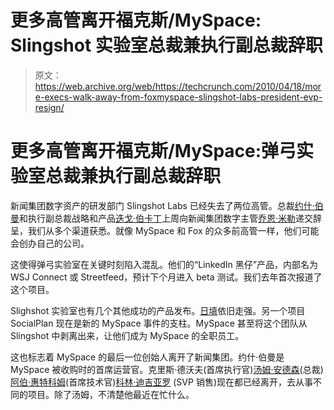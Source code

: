# 更多高管离开福克斯/MySpace: Slingshot 实验室总裁兼执行副总裁辞职

> 原文：<https://web.archive.org/web/https://techcrunch.com/2010/04/18/more-execs-walk-away-from-foxmyspace-slingshot-labs-president-evp-resign/>

# 更多高管离开福克斯/MySpace:弹弓实验室总裁兼执行副总裁辞职

新闻集团数字资产的研发部门 Slingshot Labs 已经失去了两位高管。总裁[约什·伯曼](https://web.archive.org/web/20230404000142/http://www.crunchbase.com/person/josh-berman)和执行副总裁战略和产品[迭戈·伯卡丁](https://web.archive.org/web/20230404000142/http://www.crunchbase.com/person/diego-berdakin)上周向新闻集团数字主管[乔恩·米勒](https://web.archive.org/web/20230404000142/http://www.crunchbase.com/person/jonathan-miller)递交辞呈，我们从多个渠道获悉。就像 MySpace 和 Fox 的众多前高管一样，他们可能会创办自己的公司。

这使得弹弓实验室在关键时刻陷入混乱。他们的“LinkedIn 黑仔”产品，内部名为 WSJ Connect 或 Streetfeed，预计下个月进入 beta 测试。我们去年首次报道了这个项目。

Slighshot 实验室也有几个其他成功的产品发布。[日填](https://web.archive.org/web/20230404000142/https://techcrunch.com/2009/01/23/dailyfill-news-corps-gossip-experiment-blasts-off/)依旧走强。另一个项目 SocialPlan 现在是新的 MySpace 事件的支柱。MySpace 甚至将这个团队从 Slingshot 中剥离出来，让他们成为 MySpace 的全职员工。

这也标志着 MySpace 的最后一位创始人离开了新闻集团。约什·伯曼是 MySpace 被收购时的首席运营官。克里斯·德沃夫(首席执行官)[汤姆·安德森](https://web.archive.org/web/20230404000142/http://www.crunchbase.com/person/tom-anderson)(总裁)[阿伯·惠特科姆](https://web.archive.org/web/20230404000142/http://www.crunchbase.com/person/aber-whitcomb)(首席技术官)[科林·迪吉亚罗](https://web.archive.org/web/20230404000142/http://www.crunchbase.com/person/colin-digiaro) (SVP 销售)现在都已经离开，去从事不同的项目。除了汤姆，不清楚他最近在忙什么。